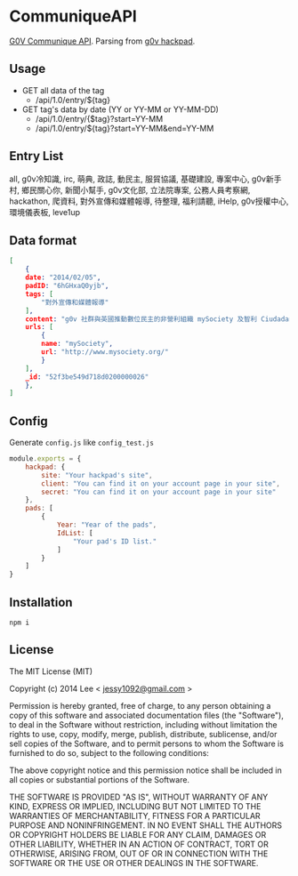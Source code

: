 CommuniqueAPI
=============

[G0V Communique API](http://g0v-communique-api.herokuapp.com/api/1.0/entry/all). Parsing from [g0v hackpad](https://g0v.hackpad.com/ep/group/yZ9JT9UlJf4).

## Usage

- GET all data of the tag
    + /api/1.0/entry/${tag}
- GET tag's data by date (YY or YY-MM or YY-MM-DD)
    + /api/1.0/entry/{$tag}?start=YY-MM
    + /api/1.0/entry/${tag}?start=YY-MM&end=YY-MM

## Entry List

all, g0v冷知識, irc, 萌典, 政誌, 動民主, 服貿協議, 基礎建設, 專案中心, g0v新手村, 鄉民關心你, 新聞小幫手, g0v文化部, 立法院專案, 公務人員考察網, hackathon, 爬資料, 對外宣傳和媒體報導, 待整理, 福利請聽, iHelp, g0v授權中心, 環境儀表板, leve1up 

## Data format

```data.json
[
    {
    date: "2014/02/05",
    padID: "6hGHxaQ0yjb",
    tags: [
        "對外宣傳和媒體報導"
    ],
    content: "g0v 社群與英國推動數位民主的非營利組織 mySociety 及智利 Ciudadano Inteligente 基金會進行 irc 聊天室群談（紀錄），介紹彼此專案與合作可能，共二十餘人參與。 ",
    urls: [
        {
        name: "mySociety",
        url: "http://www.mysociety.org/"
        }
    ],
    _id: "52f3be549d718d0200000026"
    },
]
```

## Config

Generate `config.js` like `config_test.js`

```config.js
module.exports = {
    hackpad: {
        site: "Your hackpad's site",
        client: "You can find it on your account page in your site",
        secret: "You can find it on your account page in your site"
    },
    pads: [
        {
            Year: "Year of the pads",
            IdList: [
                "Your pad's ID list."
            ]
        }
    ]
}
```

## Installation

`npm i`

## License

The MIT License (MIT)

Copyright (c) 2014 Lee  < jessy1092@gmail.com >

Permission is hereby granted, free of charge, to any person obtaining a copy of
this software and associated documentation files (the "Software"), to deal in
the Software without restriction, including without limitation the rights to
use, copy, modify, merge, publish, distribute, sublicense, and/or sell copies of
the Software, and to permit persons to whom the Software is furnished to do so,
subject to the following conditions:

The above copyright notice and this permission notice shall be included in all
copies or substantial portions of the Software.

THE SOFTWARE IS PROVIDED "AS IS", WITHOUT WARRANTY OF ANY KIND, EXPRESS OR
IMPLIED, INCLUDING BUT NOT LIMITED TO THE WARRANTIES OF MERCHANTABILITY, FITNESS
FOR A PARTICULAR PURPOSE AND NONINFRINGEMENT. IN NO EVENT SHALL THE AUTHORS OR
COPYRIGHT HOLDERS BE LIABLE FOR ANY CLAIM, DAMAGES OR OTHER LIABILITY, WHETHER
IN AN ACTION OF CONTRACT, TORT OR OTHERWISE, ARISING FROM, OUT OF OR IN
CONNECTION WITH THE SOFTWARE OR THE USE OR OTHER DEALINGS IN THE SOFTWARE.
